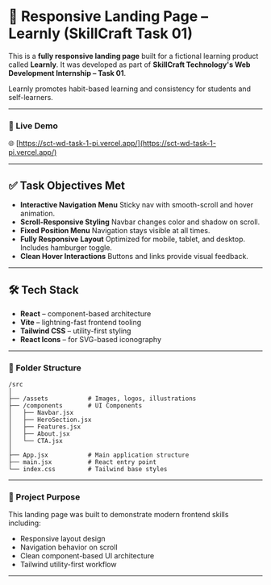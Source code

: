 # 🎯 Responsive Landing Page – Learnly (SkillCraft Task 01)

This is a **fully responsive landing page** built for a fictional learning product called **Learnly**. It was developed as part of **SkillCraft Technology's Web Development Internship – Task 01**.

Learnly promotes habit-based learning and consistency for students and self-learners.

---

### 🔗 Live Demo

🌐 [https://sct-wd-task-1-pi.vercel.app/](https://sct-wd-task-1-pi.vercel.app/)


---

## ✅ Task Objectives Met

-   **Interactive Navigation Menu**
    Sticky nav with smooth-scroll and hover animation.
-   **Scroll-Responsive Styling**
    Navbar changes color and shadow on scroll.
-   **Fixed Position Menu**
    Navigation stays visible at all times.
-   **Fully Responsive Layout**
    Optimized for mobile, tablet, and desktop. Includes hamburger toggle.
-   **Clean Hover Interactions**
    Buttons and links provide visual feedback.

---

## 🛠️ Tech Stack

-   **React** – component-based architecture
-   **Vite** – lightning-fast frontend tooling
-   **Tailwind CSS** – utility-first styling
-   **React Icons** – for SVG-based iconography

---

### 📁 Folder Structure

```
/src
│
├── /assets           # Images, logos, illustrations
├── /components       # UI Components
│   ├── Navbar.jsx
│   ├── HeroSection.jsx
│   ├── Features.jsx
│   ├── About.jsx
│   └── CTA.jsx
│
├── App.jsx           # Main application structure
├── main.jsx          # React entry point
└── index.css         # Tailwind base styles
```

---

### 📌 Project Purpose

This landing page was built to demonstrate modern frontend skills including:

-   Responsive layout design
-   Navigation behavior on scroll
-   Clean component-based UI architecture
-   Tailwind utility-first workflow


---

